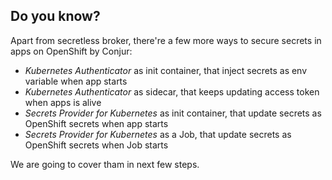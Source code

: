 
## Do you know?

Apart from secretless broker, there're a few more ways to secure secrets in apps on OpenShift by Conjur:

- *Kubernetes Authenticator* as init container, that inject secrets as env variable when app starts
- *Kubernetes Authenticator* as sidecar, that keeps updating access token when apps is alive
- *Secrets Provider for Kubernetes* as init container, that update secrets as OpenShift secrets when app starts
- *Secrets Provider for Kubernetes* as a Job, that update secrets as OpenShift secrets when Job starts

We are going to cover tham in next few steps.